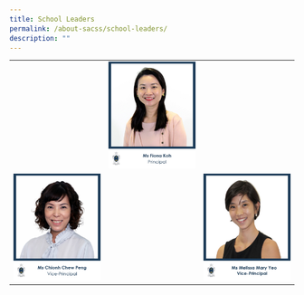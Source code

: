 ```yaml
---
title: School Leaders
permalink: /about-sacss/school-leaders/
description: ""
---
```



|   |   |   |
|---|---|---|
|  |![](/images/1_ms-fiona-koh.jpg) | |
|![](/images/ms%20chionh%20chew%20peng%20(vp).jpg) | |![](/images/ms%20melissa%20yeo.jpg) |

